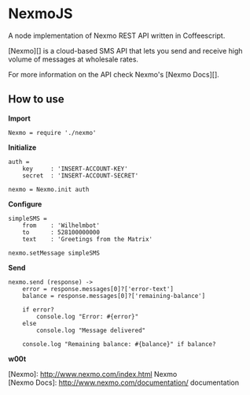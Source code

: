 NexmoJS
=
A node implementation of Nexmo REST API written in Coffeescript.  

[Nexmo][] is a cloud-based SMS API that lets you send and receive high volume of messages at wholesale rates.  

For more information on the API check Nexmo's [Nexmo Docs][].  

How to use  
-

**Import**

	Nexmo = require './nexmo'

**Initialize**

	auth =
		key		: 'INSERT-ACCOUNT-KEY'
		secret	: 'INSERT-ACCOUNT-SECRET'

	nexmo = Nexmo.init auth

**Configure**

	simpleSMS = 
		from	: 'Wilhelmbot'
		to		: 528100000000
		text	: 'Greetings from the Matrix'
	
	nexmo.setMessage simpleSMS

**Send**

	nexmo.send (response) ->
		error = response.messages[0]?['error-text']
		balance = response.messages[0]?['remaining-balance']

		if error?
			console.log "Error: #{error}"
		else
			console.log "Message delivered"

		console.log "Remaining balance: #{balance}" if balance?

**w00t**

[Nexmo]: http://www.nexmo.com/index.html Nexmo  
[Nexmo Docs]: http://www.nexmo.com/documentation/ documentation  

